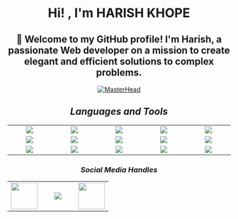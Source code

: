 <div align = "center">

# Hi! , I'm HARISH KHOPE

<h2>👋 Welcome to my GitHub profile! I'm Harish, a passionate Web developer on a mission to create elegant and efficient solutions to complex problems. </h2>


[![MasterHead](https://developers.giphy.com/branch/master/static/api-512d36c09662682717108a38bbb5c57d.gif)](https://rishavchanda.io)

<!-- **Languages and Tools**:

<p align="center">
<img src="https://skillicons.dev/icons?i=cpp,html,css,javascript,react,nodejs,mysql,vscode,markdown,git,github,vercel,tailwind,bootstrap">
</p> -->




<h2 align='center'><i>Languages and Tools</i></h2>

<table width="400">
<tr>
    <td align='center' width="190">
        <img src="https://skillicons.dev/icons?i=cpp">
    </td>
    <td align='center' width="190">
        <img src="https://skillicons.dev/icons?i=html">
    </td>
    <td align='center' width="190">
        <img src="https://skillicons.dev/icons?i=css">
    </td>
     <td align='center' width="190">
        <img src="https://skillicons.dev/icons?i=javascript">
    </td>
    <td align='center'  width="190">
        <img src="https://skillicons.dev/icons?i=react">
    </td>
</tr>
<tr>
    <td align='center' width="190">
        <img src="https://skillicons.dev/icons?i=nodejs">
    </td>
    <td align='center' width="190">
        <img src="https://skillicons.dev/icons?i=mysql">
    </td>
     <td align='center' width="190">
        <img src="https://skillicons.dev/icons?i=vscode">
    </td>
    <td align='center' width="190">
        <img src="https://skillicons.dev/icons?i=markdown">
    </td>
    <td align='center'>
        <img src="https://skillicons.dev/icons?i=git">
    </td>
</tr>
<tr>
    <td align='center'>
        <img src="https://skillicons.dev/icons?i=github">
    </td>
    <td align='center'>
        <img src="https://skillicons.dev/icons?i=vercel">
    </td>
    <td align='center'>
        <img src="https://skillicons.dev/icons?i=tailwind">
    </td>
    <td align='center'>
        <img src="https://skillicons.dev/icons?i=bootstrap">
    </td>
    <td align='center'>
        <img src="https://skillicons.dev/icons?i=netlify">
    </td>
</tr>
</table>


<!-- </div>
<div align = "center">

**Connect with me**:

[![Linkedin Badge](./img/linkedin.png)](https://www.linkedin.com/in/harishkhope/ "Connect on LinkedIn")
[![Instagram Badge](./img/instagram.png)](https://www.instagram.com/_harry__k/ "Connect on Isntagram")
[![Gmail Badge](./img/google.png)](mailto:harishkhope89@gmail.com "Connect via Email")

![userview](https://komarev.com/ghpvc/?username=harishkhope&label=Profile%20views&color=0e75b6&style=flat)
</div> -->


<h3 align='center'><i>Social Media Handles</i></h3>
<p align='center'>
 
<table width="200" align='center'>
<tr>
    <td align='center' width="60">
        <a href="https://twitter.com/khope_harish"><img src="https://skillicons.dev/icons?i=twitter" width="60"></a>
    </td>
    <td align='center' width="60">
        <a href="https://instagram.com/_harry__k?igshid=MzNlNGNkZWQ4Mg=="><img src="https://skillicons.dev/icons?i=instagram"></a>
    </td>
    <td align='center' width="60">
        <a href="https://www.linkedin.com/in/harishkhope"><img src="https://skillicons.dev/icons?i=linkedin" width="60"></a>
    </td>
</tr>
</table>

</p>

